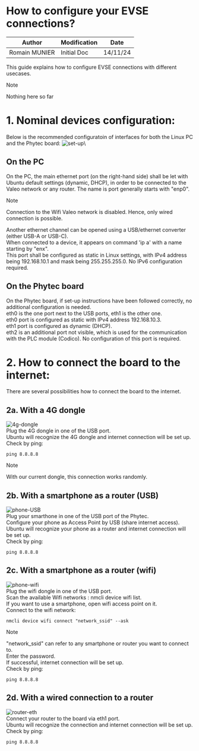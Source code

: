 # How to configure your EVSE connections?

| Author                 | Modification        | Date      |
| ---------------------- | ------------------- | ------------------- |
| Romain MUNIER          | Initial Doc         | 14/11/24            |

This guide explains how to configure EVSE connections with different usecases.

> [!NOTE]  
> Nothing here so far

# 1. Nominal devices configuration:
Below is the recommended configuratoin of interfaces for both the Linux PC and the Phytec board:
![set-up](https://github.com/romain-valeo/EVSE-connections/blob/main/Phytec-connections-set-up.jpg "set-up")\

## On the PC
On the PC, the main ethernet port (on the right-hand side) shall be let with Ubuntu default settings (dynamic, DHCP), in order to be connected to the Valeo network or any router.
The name is port generally starts with "enp0".

> [!NOTE]  
> Connection to the Wifi Valeo network is disabled. Hence, only wired connection is possible.

Another ethernet channel can be opened using a USB/ethernet converter (either USB-A or USB-C).\
When connected to a device, it appears on command 'ip a' with a name starting by "enx".\
This port shall be configured as static in Linux settings, with IPv4 address being 192.168.10.1 and mask being 255.255.255.0. No IPv6 configuration required.

## On the Phytec board
On the Phytec board, if set-up instructions have been followed correctly, no additional configuration is needed.\
eth0 is the one port next to the USB ports, eth1 is the other one.\
eth0 port is configured as static with IPv4 address 192.168.10.3.\
eth1 port is configured as dynamic (DHCP).\
eth2 is an additional port not visible, which is used for the communication with the PLC module (Codico). No configuration of this port is required.

# 2. How to connect the board to the internet:
There are several possibilities how to connect the board to the internet.

## 2a. With a 4G dongle
![4g-dongle](https://github.com/romain-valeo/EVSE-connections/blob/main/Phytec-connections-USB-4G-dongle.jpg "4g-dongle")\
Plug the 4G dongle in one of the USB port.\
Ubuntu will recognize the 4G dongle and internet connection will be set up.\
Check by ping: 
```
ping 8.8.8.8
```
> [!NOTE]  
> With our current dongle, this connection works randomly.

## 2b. With a smartphone as a router (USB)
![phone-USB](https://github.com/romain-valeo/EVSE-connections/blob/main/Phytec-connections-USB-phone.jpg "phone-USB")\
Plug your smarthone in one of the USB port of the Phytec.\
Configure your phone as Access Point by USB (share internet access).\
Ubuntu will recognize your phone as a router and internet connection will be set up.\
Check by ping: 
```
ping 8.8.8.8
```

## 2c. With a smartphone as a router (wifi)
![phone-wifi](https://github.com/romain-valeo/EVSE-connections/blob/main/Phytec-connections-wifi-phone.jpg "phone-wifi")\
Plug the wifi dongle in one of the USB port.\
Scan the available Wifi networks : nmcli device wifi list.\
If you want to use a smartphone, open wifi access point on it.\
Connect to the wifi network:
```
nmcli device wifi connect "network_ssid" --ask
```
> [!NOTE]  
> "network_ssid" can refer to any smartphone or router you want to connect to.\
Enter the password.\
If successful, internet connection will be set up.\
Check by ping: 
```
ping 8.8.8.8
```

## 2d. With a wired connection to a router
![router-eth](https://github.com/romain-valeo/EVSE-connections/blob/main/Phytec-connections-eth-router.jpg "router-eth")\
Connect your router to the board via eth1 port.\
Ubuntu will recognize the connection and internet connection will be set up.\
Check by ping: 
```
ping 8.8.8.8
```
